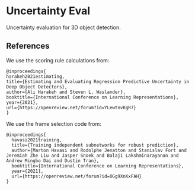 # Uncertainty Eval

Uncertainty evaluation for 3D object detection.

## References
We use the scoring rule calculations from:
```
@inproceedings{
harakeh2021estimating,
title={Estimating and Evaluating Regression Predictive Uncertainty in Deep Object Detectors},
author={Ali Harakeh and Steven L. Waslander},
booktitle={International Conference on Learning Representations},
year={2021},
url={https://openreview.net/forum?id=YLewtnvKgR7}
}
```

We use the frame selection code from:
```
@inproceedings{
  havasi2021training,
  title={Training independent subnetworks for robust prediction},
  author={Marton Havasi and Rodolphe Jenatton and Stanislav Fort and Jeremiah Zhe Liu and Jasper Snoek and Balaji Lakshminarayanan and Andrew Mingbo Dai and Dustin Tran},
  booktitle={International Conference on Learning Representations},
  year={2021},
  url={https://openreview.net/forum?id=OGg9XnKxFAH}
}
```

